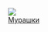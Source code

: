 ![](/books/literature_political/Борис%20Виан/Мурашки.jpg)  
[Мурашки](/books/literature_political/Борис%20Виан/Мурашки)
